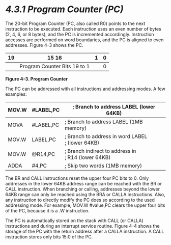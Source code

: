 # _4.3.1 Program Counter (PC)_

The 20-bit Program Counter (PC, also called R0) points to the next instruction to be executed. Each instruction uses an even number of bytes (2, 4, 6, or 8 bytes), and the PC is incremented accordingly. Instruction accesses are performed on word boundaries, and the PC is aligned to even addresses. Figure 4-3 shows the PC.

| 19  | 15 16                        | 1   | 0   |
| --- | ---------------------------- | --- | --- |
|     | Program Counter Bits 19 to 1 |     | 0   |

**Figure 4-3. Program Counter**

The PC can be addressed with all instructions and addressing modes. A few examples:

| MOV.W | #LABEL,PC | ; Branch to address LABEL (lower 64KB)                |
| ----- | --------- | ----------------------------------------------------- |
| MOVA  | #LABEL,PC | ; Branch to address LABEL (1MB memory)                |
| MOV.W | LABEL,PC  | ; Branch to address in word LABEL<br>; (lower 64KB)   |
| MOV.W | @R14,PC   | ; Branch indirect to address in<br>; R14 (lower 64KB) |
| ADDA  | #4,PC     | ; Skip two words (1MB memory)                         |

The BR and CALL instructions reset the upper four PC bits to 0. Only addresses in the lower 64KB address range can be reached with the BR or CALL instruction. When branching or calling, addresses beyond the lower 64KB range can only be reached using the BRA or CALLA instructions. Also, any instruction to directly modify the PC does so according to the used addressing mode. For example, MOV.W #value,PC clears the upper four bits of the PC, because it is a .W instruction.

The PC is automatically stored on the stack with CALL (or CALLA) instructions and during an interrupt service routine. Figure 4-4 shows the storage of the PC with the return address after a CALLA instruction. A CALL instruction stores only bits 15:0 of the PC.
